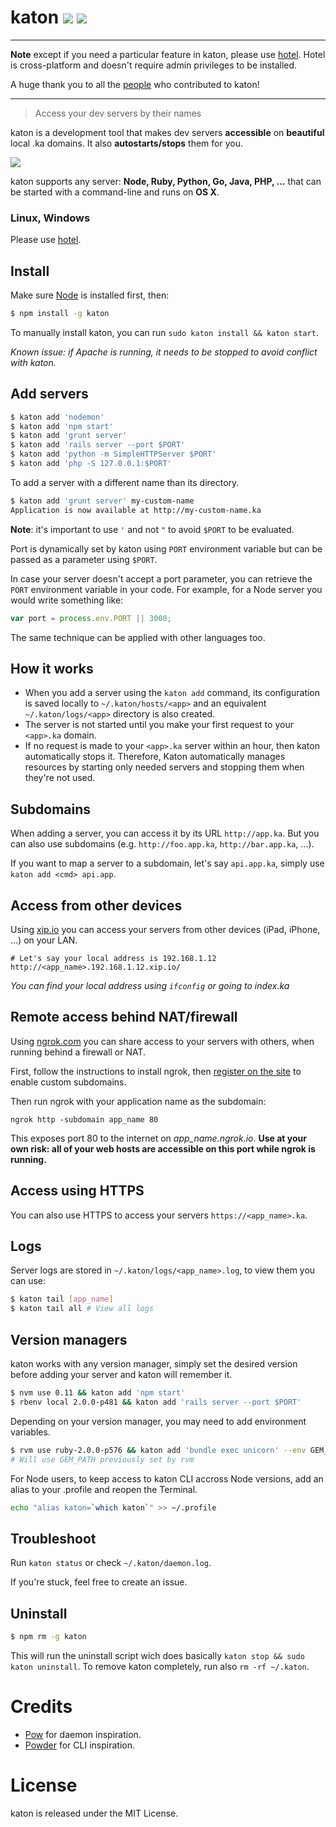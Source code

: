 # katon [![](https://badge.fury.io/js/katon.svg)](http://badge.fury.io/js/katon) [![](https://travis-ci.org/typicode/katon.svg?branch=master)](https://travis-ci.org/typicode/katon)

---

__Note__ except if you need a particular feature in katon, please use [hotel](https://github.com/typicode/hotel). Hotel is cross-platform and doesn't require admin privileges to be installed.

A huge thank you to all the [people](https://github.com/typicode/katon/graphs/contributors) who contributed to katon!

---

> Access your dev servers by their names

katon is a development tool that makes dev servers __accessible__ on __beautiful__ local .ka domains. It also __autostarts/stops__ them for you.

![](http://i.imgur.com/AyFpCHj.png)

katon supports any server: __Node, Ruby, Python, Go, Java, PHP, ...__ that can be started with a command-line and runs on __OS X__.

### Linux, Windows

Please use [hotel](https://github.com/typicode/hotel).

## Install

Make sure [Node](http://nodejs.org/download/) is installed first, then:

```bash
$ npm install -g katon
```

To manually install katon, you can run `sudo katon install && katon start`.

_Known issue: if Apache is running, it needs to be stopped to avoid conflict with katon._

## Add servers

```bash
$ katon add 'nodemon'
$ katon add 'npm start'
$ katon add 'grunt server'
$ katon add 'rails server --port $PORT'
$ katon add 'python -m SimpleHTTPServer $PORT'
$ katon add 'php -S 127.0.0.1:$PORT'
```

To add a server with a different name than its directory.

```bash
$ katon add 'grunt server' my-custom-name
Application is now available at http://my-custom-name.ka
```

__Note__: it's important to use `'` and not `"` to avoid `$PORT` to be evaluated.

Port is dynamically set by katon using `PORT` environment variable but can be passed as a parameter using `$PORT`.

In case your server doesn't accept a port parameter, you can retrieve the `PORT` environment variable in your code. For example, for a Node server you would write something like:

```javascript
var port = process.env.PORT || 3000;
```

The same technique can be applied with other languages too.

## How it works
- When you add a server using the `katon add` command, its configuration is saved locally to `~/.katon/hosts/<app>` and an equivalent `~/.katon/logs/<app>` directory is also created.
- The server is not started until you make your first request to your `<app>.ka` domain.
- If no request is made to your `<app>.ka` server within an hour, then katon automatically stops it. Therefore, Katon automatically manages resources by starting only needed servers and stopping them when they're not used.

## Subdomains

When adding a server, you can access it by its URL `http://app.ka`. But you can also use subdomains (e.g. `http://foo.app.ka`, `http://bar.app.ka`, ...).

If you want to map a server to a subdomain, let's say `api.app.ka`, simply use `katon add <cmd> api.app`.

## Access from other devices

Using [xip.io](http://xip.io/) you can access your servers from other devices (iPad, iPhone, ...) on your LAN.

```
# Let's say your local address is 192.168.1.12
http://<app_name>.192.168.1.12.xip.io/
```

_You can find your local address using `ifconfig` or going to index.ka_

## Remote access behind NAT/firewall

Using [ngrok.com](http://ngrok.com/) you can share access to your servers with others, when running behind a firewall or NAT.

First, follow the instructions to install ngrok, then [register on the site](https://dashboard.ngrok.com/user/signup) to enable custom subdomains.

Then run ngrok with your application name as the subdomain:

```
ngrok http -subdomain app_name 80
```

This exposes port 80 to the internet on *app_name.ngrok.io*. **Use at your own risk: all of your web hosts are accessible on this port while ngrok is running.**

## Access using HTTPS

You can also use HTTPS to access your servers `https://<app_name>.ka`.

## Logs

Server logs are stored in `~/.katon/logs/<app_name>.log`, to view them you can use:

```bash
$ katon tail [app_name]
$ katon tail all # View all logs
```

## Version managers

katon works with any version manager, simply set the desired version before adding your server and katon will remember it.

```bash
$ nvm use 0.11 && katon add 'npm start'
$ rbenv local 2.0.0-p481 && katon add 'rails server --port $PORT'
```

Depending on your version manager, you may need to add environment variables.

```bash
$ rvm use ruby-2.0.0-p576 && katon add 'bundle exec unicorn' --env GEM_PATH
# Will use GEM_PATH previously set by rvm
```

For Node users, to keep access to katon CLI accross Node versions, add an alias to your .profile and reopen the Terminal.

```bash
echo "alias katon=`which katon`" >> ~/.profile
```

## Troubleshoot

Run `katon status` or check `~/.katon/daemon.log`.

If you're stuck, feel free to create an issue.

## Uninstall

```bash
$ npm rm -g katon
```

This will run the uninstall script wich does basically `katon stop && sudo katon uninstall`. To remove katon completely, run also `rm -rf ~/.katon`.

# Credits

* [Pow](http://pow.cx/) for daemon inspiration.
* [Powder](https://github.com/rodreegez/powder) for CLI inspiration.

# License

katon is released under the MIT License.
